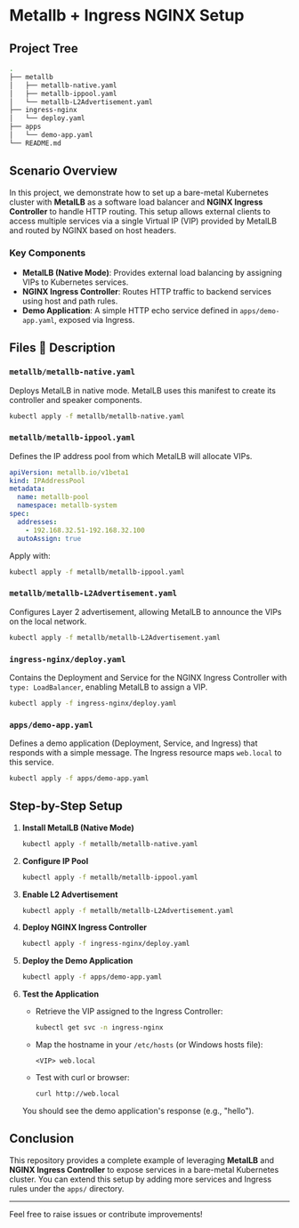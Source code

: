 
# Metallb + Ingress NGINX Setup

## Project Tree

```bash
.
├── metallb
│   ├── metallb-native.yaml
│   ├── metallb-ippool.yaml
│   └── metallb-L2Advertisement.yaml
├── ingress-nginx
│   └── deploy.yaml
├── apps
│   └── demo-app.yaml
└── README.md
```

## Scenario Overview

In this project, we demonstrate how to set up a bare-metal Kubernetes cluster with **MetalLB** as a software load balancer and **NGINX Ingress Controller** to handle HTTP routing. This setup allows external clients to access multiple services via a single Virtual IP (VIP) provided by MetalLB and routed by NGINX based on host headers.

### Key Components
- **MetalLB (Native Mode)**: Provides external load balancing by assigning VIPs to Kubernetes services.
- **NGINX Ingress Controller**: Routes HTTP traffic to backend services using host and path rules.
- **Demo Application**: A simple HTTP echo service defined in `apps/demo-app.yaml`, exposed via Ingress.

## Files 📄 Description

### `metallb/metallb-native.yaml`
Deploys MetalLB in native mode. MetalLB uses this manifest to create its controller and speaker components.

```bash
kubectl apply -f metallb/metallb-native.yaml
```

### `metallb/metallb-ippool.yaml`
Defines the IP address pool from which MetalLB will allocate VIPs.

```yaml
apiVersion: metallb.io/v1beta1
kind: IPAddressPool
metadata:
  name: metallb-pool
  namespace: metallb-system
spec:
  addresses:
    - 192.168.32.51-192.168.32.100
  autoAssign: true
```

Apply with:

```bash
kubectl apply -f metallb/metallb-ippool.yaml
```

### `metallb/metallb-L2Advertisement.yaml`
Configures Layer 2 advertisement, allowing MetalLB to announce the VIPs on the local network.

```bash
kubectl apply -f metallb/metallb-L2Advertisement.yaml
```

### `ingress-nginx/deploy.yaml`
Contains the Deployment and Service for the NGINX Ingress Controller with `type: LoadBalancer`, enabling MetalLB to assign a VIP.

```bash
kubectl apply -f ingress-nginx/deploy.yaml
```

### `apps/demo-app.yaml`
Defines a demo application (Deployment, Service, and Ingress) that responds with a simple message. The Ingress resource maps `web.local` to this service.

```bash
kubectl apply -f apps/demo-app.yaml
```

## Step-by-Step Setup

1. **Install MetalLB (Native Mode)**
   ```bash
   kubectl apply -f metallb/metallb-native.yaml
   ```

2. **Configure IP Pool**
   ```bash
   kubectl apply -f metallb/metallb-ippool.yaml
   ```

3. **Enable L2 Advertisement**
   ```bash
   kubectl apply -f metallb/metallb-L2Advertisement.yaml
   ```

4. **Deploy NGINX Ingress Controller**
   ```bash
   kubectl apply -f ingress-nginx/deploy.yaml
   ```

5. **Deploy the Demo Application**
   ```bash
   kubectl apply -f apps/demo-app.yaml
   ```

6. **Test the Application**
   - Retrieve the VIP assigned to the Ingress Controller:
     ```bash
     kubectl get svc -n ingress-nginx
     ```
   - Map the hostname in your `/etc/hosts` (or Windows hosts file):
     ```
     <VIP> web.local
     ```
   - Test with curl or browser:
     ```bash
     curl http://web.local
     ```

   You should see the demo application's response (e.g., "hello").

## Conclusion

This repository provides a complete example of leveraging **MetalLB** and **NGINX Ingress Controller** to expose services in a bare-metal Kubernetes cluster. You can extend this setup by adding more services and Ingress rules under the `apps/` directory.

---

Feel free to raise issues or contribute improvements!


